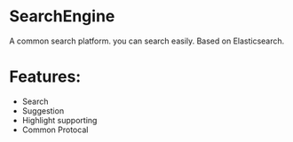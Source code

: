 # SearchEngine
A common search platform. you can search easily. Based on Elasticsearch.
# Features:
- Search
- Suggestion
- Highlight supporting
- Common Protocal
